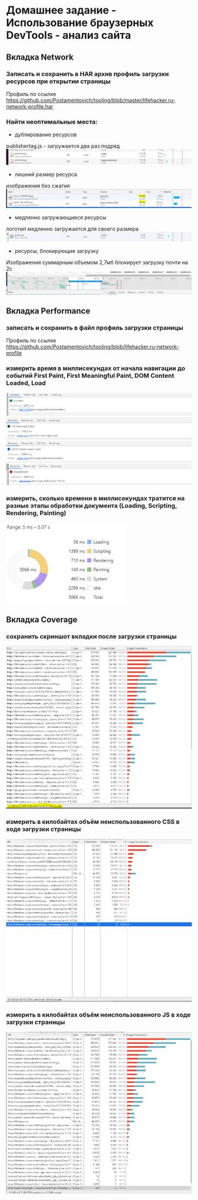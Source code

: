 # Домашнее задание - Использование браузерных DevTools - анализ сайта

## Вкладка Network

### Записать и сохранить в HAR архив профиль загрузки ресурсов при открытии страницы

Профиль по ссылке https://github.com/Postamentovich/tooling/blob/master/lifehacker.ru-network-profile.har

### Найти неоптимальные места:

- дублирование ресурсов <br>

publishertag.js - загружается два раз подряд
![alt text](/assets/2.png)

- лишний размер ресурса <br>

изображения без сжатия
![alt text](/assets/1.png)

- медленно загружающиеся ресурсы <br>

логотип медленно загружается для своего размера
![alt text](/assets/3.png)

- ресурсы, блокирующие загрузку

Изображения суммарным объемом 2,7мб блокирует загрузку почти на 2с
![alt text](/assets/4.png)

## Вкладка Performance

### записать и сохранить в файл профиль загрузки страницы

Профиль по ссылке https://github.com/Postamentovich/tooling/blob/lifehacker.ru-network-profile

### измерить время в миллисекундах от начала навигации до событий First Paint, First Meaningful Paint, DOM Content Loaded, Load

![alt text](/assets/5.png)
![alt text](/assets/6.png)
![alt text](/assets/7.png)
![alt text](/assets/8.png)

### измерить, сколько времени в миллисекундах тратится на разные этапы обработки документа (Loading, Scripting, Rendering, Painting)

![alt text](/assets/9.png)

## Вкладка Coverage

### сохранить скриншот вкладки после загрузки страницы

![alt text](/assets/10.png)

### измерить в килобайтах объём неиспользованного CSS в ходе загрузки страницы

![alt text](/assets/11.png)

### измерить в килобайтах объём неиспользованного JS в ходе загрузки страницы

![alt text](/assets/18.png)


